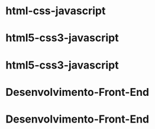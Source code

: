 # html-css-javascript
# html5-css3-javascript
# html5-css3-javascript
# Desenvolvimento-Front-End
# Desenvolvimento-Front-End
